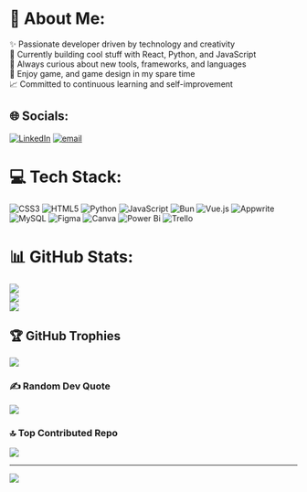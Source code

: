 # 💫 About Me:
✨ Passionate developer driven by technology and creativity<br>🧠 Currently building cool stuff with React, Python, and JavaScript<br>🧰 Always curious about new tools, frameworks, and languages<br>🎨 Enjoy game, and game design in my spare time<br>📈 Committed to continuous learning and self-improvement<br>


## 🌐 Socials:
[![LinkedIn](https://img.shields.io/badge/LinkedIn-%230077B5.svg?logo=linkedin&logoColor=white)](https://linkedin.com/in/vinicius-menis-531724149) [![email](https://img.shields.io/badge/Email-D14836?logo=gmail&logoColor=white)](mailto:pereiramenis@gmail.com) 

# 💻 Tech Stack:
![CSS3](https://img.shields.io/badge/css3-%231572B6.svg?style=plastic&logo=css3&logoColor=white) ![HTML5](https://img.shields.io/badge/html5-%23E34F26.svg?style=plastic&logo=html5&logoColor=white) ![Python](https://img.shields.io/badge/python-3670A0?style=plastic&logo=python&logoColor=ffdd54) ![JavaScript](https://img.shields.io/badge/javascript-%23323330.svg?style=plastic&logo=javascript&logoColor=%23F7DF1E) ![Bun](https://img.shields.io/badge/Bun-%23000000.svg?style=plastic&logo=bun&logoColor=white) ![Vue.js](https://img.shields.io/badge/vue.js-%2335495e.svg?style=plastic&logo=vuedotjs&logoColor=%234FC08D) ![Appwrite](https://img.shields.io/badge/Appwrite-%23FD366E.svg?style=plastic&logo=appwrite&logoColor=white) ![MySQL](https://img.shields.io/badge/mysql-4479A1.svg?style=plastic&logo=mysql&logoColor=white) ![Figma](https://img.shields.io/badge/figma-%23F24E1E.svg?style=plastic&logo=figma&logoColor=white) ![Canva](https://img.shields.io/badge/Canva-%2300C4CC.svg?style=plastic&logo=Canva&logoColor=white) ![Power Bi](https://img.shields.io/badge/power_bi-F2C811?style=plastic&logo=powerbi&logoColor=black) ![Trello](https://img.shields.io/badge/Trello-%23026AA7.svg?style=plastic&logo=Trello&logoColor=white)
# 📊 GitHub Stats:
![](https://github-readme-stats.vercel.app/api?username=ResT-0&theme=dark&hide_border=false&include_all_commits=false&count_private=false)<br/>
![](https://nirzak-streak-stats.vercel.app/?user=ResT-0&theme=dark&hide_border=false)<br/>
![](https://github-readme-stats.vercel.app/api/top-langs/?username=ResT-0&theme=dark&hide_border=false&include_all_commits=false&count_private=false&layout=compact)

## 🏆 GitHub Trophies
![](https://github-profile-trophy.vercel.app/?username=ResT-0&theme=radical&no-frame=true&no-bg=true&margin-w=4)

### ✍️ Random Dev Quote
![](https://quotes-github-readme.vercel.app/api?type=horizontal&theme=tokyonight)

### 🔝 Top Contributed Repo
![](https://github-contributor-stats.vercel.app/api?username=ResT-0&limit=5&theme=tokyonight&combine_all_yearly_contributions=true)

---
[![](https://visitcount.itsvg.in/api?id=ResT-0&icon=0&color=0)](https://visitcount.itsvg.in)

<!-- Proudly created with GPRM ( https://gprm.itsvg.in ) -->
